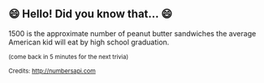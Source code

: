 ## 😄 Hello! Did you know that... 😄
1500 is the approximate number of peanut butter sandwiches the average American kid will eat by high school graduation.

<sup>(come back in 5 minutes for the next trivia)</sup>


<sup>Credits: http://numbersapi.com</sup>
